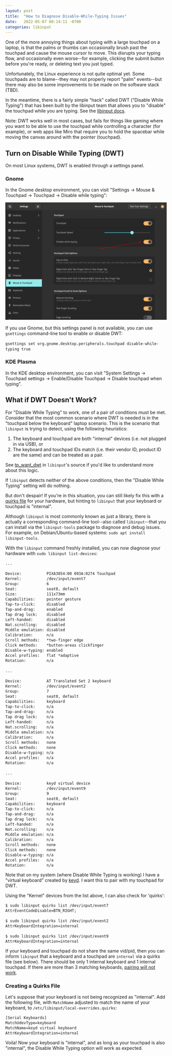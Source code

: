 ```yaml
---
layout: post
title:  "How to Diagnose Disable-While-Typing Issues"
date:   2022-05-07 08:14:11 -0700
categories: libinput
---
```


One of the more annoying things about typing with a large touchpad on a laptop, is that the palms or thumbs can occasionally brush past the touchpad and cause the mouse cursor to move. This disrupts your typing flow, and occasionally even worse--for example, clicking the submit button before you're ready, or deleting text you just typed.

Unfortunately, the Linux experience is not quite optimal yet. Some touchpads are to blame--they may not properly report "palm" events--but there may also be some improvements to be made on the software stack (TBD).

In the meantime, there is a fairly simple "hack" called DWT ("Disable While Typing") that has been built by the libinput team that allows you to "disable" the touchpad while you are typing. See the [libinput docs](https://wayland.freedesktop.org/libinput/doc/latest/palm-detection.html#disable-while-typing).

Note: DWT works well in most cases, but fails for things like gaming where you want to be able to use the touchpad while controlling a character (for example), or web apps like Miro that require you to hold the spacebar while moving the canvas around with the pointer (touchpad).

## Turn on Disable While Typing (DWT)

On most Linux systems, DWT is enabled through a settings panel.

### Gnome

In the Gnome desktop environment, you can visit "Settings -> Mouse & Touchpad -> Touchpad -> Disable while typing":

<img src="/assets/images/2022-05-07-gnome-dwt.png">

If you use Gnome, but this settings panel is not available, you can use `gsettings` command-line tool to enable or disable DWT:

`gsettings set org.gnome.desktop.peripherals.touchpad disable-while-typing true`

### KDE Plasma

In the KDE desktop environment, you can visit "System Settings -> Touchpad settings -> Enable/Disable Touchpad -> Disable touchpad when typing".

## What if DWT Doesn't Work?

For "Disable While Typing" to work, one of a pair of conditions must be met. Consider that the most common scenario where DWT is needed is in the "touchpad below the keyboard" laptop scenario. This is the scenario that `libinput` is trying to detect, using the following heuristics:

1. The keyboard and touchpad are both "internal" devices (i.e. not plugged in via USB), or
2. The keyboard and touchpad IDs match (i.e. their vendor ID, product ID are the same) and can be treated as a pair.

See [tp_want_dwt](https://github.com/wayland-project/libinput/blob/10124797b502f3dd308919b7bab80752483d0f6b/src/evdev-mt-touchpad.c#L2336) in `libinput`'s source if you'd like to understand more about this logic.

If `libinput` detects neither of the above conditions, then the "Disable While Typing" setting will do nothing.

But don't despair! If you're in this situation, you can still likely fix this with a [quirks file](https://wayland.freedesktop.org/libinput/doc/latest/device-quirks.html#device-quirks-local) for your hardware, but hinting to `libinput` that your keyboard or touchpad is "internal".

Although `libinput` is most commonly known as just a library, there is actually a corresponding command-line tool--also called `libinput`--that you can install via the `libinput-tools` package to diagnose and debug issues. For example, on Debian/Ubuntu-based systems: `sudo apt install libinput-tools`.

With the `libinput` command freshly installed, you can now diagnose your hardware with `sudo libinput list-devices`:

```
...

Device:           PIXA3854:00 093A:0274 Touchpad
Kernel:           /dev/input/event7
Group:            6
Seat:             seat0, default
Size:             111x73mm
Capabilities:     pointer gesture
Tap-to-click:     disabled
Tap-and-drag:     enabled
Tap drag lock:    disabled
Left-handed:      disabled
Nat.scrolling:    disabled
Middle emulation: disabled
Calibration:      n/a
Scroll methods:   *two-finger edge 
Click methods:    *button-areas clickfinger 
Disable-w-typing: enabled
Accel profiles:   flat *adaptive
Rotation:         n/a

...

Device:           AT Translated Set 2 keyboard
Kernel:           /dev/input/event2
Group:            7
Seat:             seat0, default
Capabilities:     keyboard 
Tap-to-click:     n/a
Tap-and-drag:     n/a
Tap drag lock:    n/a
Left-handed:      n/a
Nat.scrolling:    n/a
Middle emulation: n/a
Calibration:      n/a
Scroll methods:   none
Click methods:    none
Disable-w-typing: n/a
Accel profiles:   n/a
Rotation:         n/a

...

Device:           keyd virtual device
Kernel:           /dev/input/event9
Group:            9
Seat:             seat0, default
Capabilities:     keyboard 
Tap-to-click:     n/a
Tap-and-drag:     n/a
Tap drag lock:    n/a
Left-handed:      n/a
Nat.scrolling:    n/a
Middle emulation: n/a
Calibration:      n/a
Scroll methods:   none
Click methods:    none
Disable-w-typing: n/a
Accel profiles:   n/a
Rotation:         n/a
```

Note that on my system (where Disable While Typing is working) I have a "virtual keyboard" created by [keyd](https://github.com/rvaiya/keyd/). I want this to pair with my touchpad for DWT.

Using the "Kernel" devices from the list above, I can also check for 'quirks':

```
$ sudo libinput quirks list /dev/input/event7
AttrEventCodeDisable=BTN_RIGHT;

$ sudo libinput quirks list /dev/input/event2
AttrKeyboardIntegration=internal

$ sudo libinput quirks list /dev/input/event9
AttrKeyboardIntegration=internal
```

If your keyboard and touchpad do not share the same vid/pid, then you can inform `libinput` that a keyboard and a touchpad are `internal` via a quirks file (see below). There should be only 1 internal keyboard and 1 internal touchpad. If there are more than 3 matching keyboards, [pairing will not work](https://github.com/wayland-project/libinput/blob/10124797b502f3dd308919b7bab80752483d0f6b/src/evdev-mt-touchpad.c#L2373).

### Creating a Quirks File

Let's suppose that your keyboard is not being recognized as "internal". Add the following file, with `MatchName` adjusted to match the name of your keyboard, to `/etc/libinput/local-overrides.quirks`:

```
[Serial Keyboards]
MatchUdevType=keyboard
MatchName=keyd virtual keyboard
AttrKeyboardIntegration=internal
```

Voila! Now your keyboard is "internal", and as long as your touchpad is also "internal", the Disable While Typing option will work as expected.

